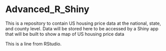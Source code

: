 # Advanced_R_Shiny


This is a repository to contain US housing price data at the national, state, and county level. Data will be stored here to be accessed by a Shiny app that will be built to show a map of US housing price data


This is a line from RStudio. 